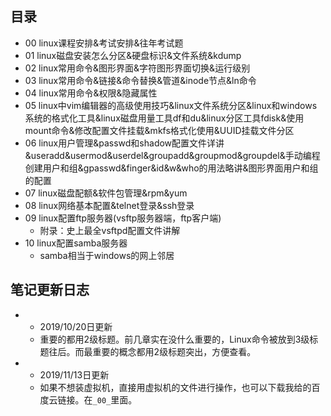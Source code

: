 ## 目录

- 00 linux课程安排&考试安排&往年考试题
- 01 linux磁盘安装怎么分区&硬盘标识&文件系统&kdump
- 02 linux常用命令&图形界面&字符图形界面切换&运行级别
- 03 linux常用命令&链接&命令替换&管道&inode节点&ln命令
- 04 linux常用命令&权限&隐藏属性
- 05 linux中vim编辑器的高级使用技巧&linux文件系统分区&linux和windows系统的格式化工具&linux磁盘用量工具df和du&linux分区工具fdisk&使用mount命令&修改配置文件挂载&mkfs格式化使用&UUID挂载文件分区
- 06 linux用户管理&passwd和shadow配置文件详讲&useradd&usermod&userdel&groupadd&groupmod&groupdel&手动编程创建用户和组&gpasswd&finger&id&w&who的用法略讲&图形界面用户和组的配置
- 07 linux磁盘配额&软件包管理&rpm&yum
- 08 linux网络基本配置&telnet登录&ssh登录
- 09 linux配置ftp服务器(vsftp服务器端，ftp客户端)
  - 附录：史上最全vsftpd配置文件讲解
- 10 linux配置samba服务器
  - samba相当于windows的网上邻居

## 笔记更新日志

- 
  - 2019/10/20日更新
  - 重要的都用2级标题。前几章实在没什么重要的，Linux命令被放到3级标题往后。而最重要的概念都用2级标题突出，方便查看。

- 
  - 2019/11/13日更新
  - 如果不想装虚拟机，直接用虚拟机的文件进行操作，也可以下载我给的百度云链接。在`_00_`里面。